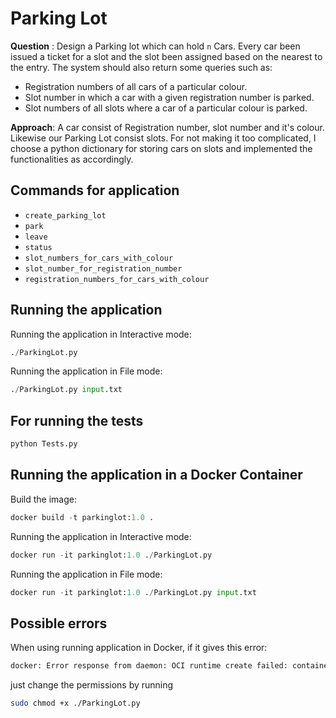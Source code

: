# Parking Lot

**Question** : Design a Parking lot which can hold `n` Cars. Every car been issued a ticket for a slot and the slot been assigned based on the nearest to the entry. The system should also return some queries such as:

- Registration numbers of all cars of a particular colour.
- Slot number in which a car with a given registration number is parked.
- Slot numbers of all slots where a car of a particular colour is parked.

**Approach**: A car consist of Registration number, slot number and it's colour. Likewise our Parking Lot consist slots. For not making it too complicated, I choose a python dictionary for storing cars on slots and implemented the functionalities as accordingly.

## Commands for application

- `create_parking_lot`
- `park`
- `leave`
- `status`
- `slot_numbers_for_cars_with_colour`
- `slot_number_for_registration_number`
- `registration_numbers_for_cars_with_colour`

## Running the application

Running the application in Interactive mode:

```python
./ParkingLot.py
```

Running the application in File mode:

```python
./ParkingLot.py input.txt
```

## For running the tests

```python
python Tests.py
```

## Running the application in a Docker Container

Build the image:

```python
docker build -t parkinglot:1.0 .
```

Running the application in Interactive mode:

```python
docker run -it parkinglot:1.0 ./ParkingLot.py
```

Running the application in File mode:

```python
docker run -it parkinglot:1.0 ./ParkingLot.py input.txt
```

## Possible errors

When using running application in Docker, if it gives this error:

```bash
docker: Error response from daemon: OCI runtime create failed: container_linux.go:348: starting container process caused "exec: \"./ParkingLot.py\": permission denied": unknown.
```

just change the permissions by running

```bash
sudo chmod +x ./ParkingLot.py
```

